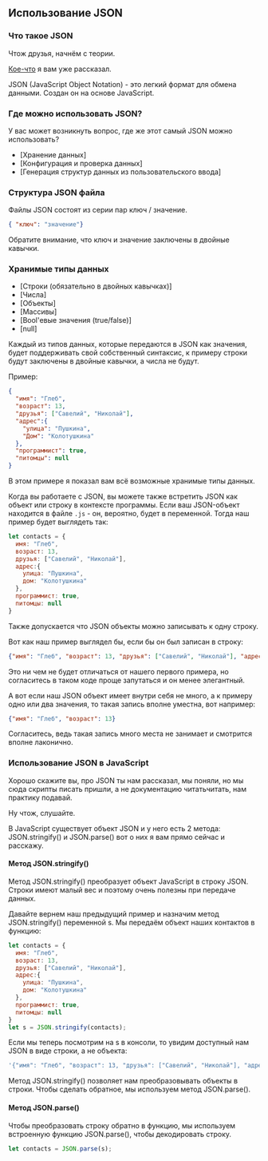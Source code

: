 ## Использование JSON

### Что такое JSON

Чтож друзья, начнём с теории. 

[Кое-что](https://github.com/TheFantomKiller420/CLEO-Redux-rus-local/blob/master/readme.md#json) я вам уже рассказал. 

JSON (JavaScript Object Notation) - это легкий формат для обмена данными. Создан он на основе JavaScript. 

### Где можно использовать JSON? 

У вас может возникнуть вопрос, где же этот самый JSON можно использовать? 

- [Хранение данных]
- [Конфигурация и проверка данных]
- [Генерация структур данных из пользовательского ввода]

### Структура JSON файла

Файлы JSON состоят из серии пар ключ / значение.

```json
{ "ключ": "значение"}
```

Обратите внимание, что ключ и значение заключены в двойные кавычки.

### Хранимые типы данных

- [Строки (обязательно в двойных кавычках)]
- [Числа]
- [Объекты]
- [Массивы]
- [Bool'евые значения (true/false)]
- [null]

Каждый из типов данных, которые передаются в JSON как значения, будет поддерживать свой собственный синтаксис, к примеру строки будут заключены в двойные кавычки, а числа не будут. 

Пример:

```json
{
  "имя": "Глеб", 
  "возраст": 13,
  "друзья": ["Савелий", "Николай"], 
  "адрес":{
    "улица": "Пушкина", 
    "Дом": "Колотушкина"
  }, 
  "программист": true, 
  "питомцы": null
}
```

В этом примере я показал вам всё возможные хранимые типы данных. 

Когда вы работаете с JSON, вы можете также встретить JSON как объект или строку в контексте программы. Если ваш JSON-объект находится в файле `.js` - он, вероятно, будет в переменной. Тогда наш пример будет выглядеть так:

```js
let contacts = {
  имя: "Глеб", 
  возраст: 13,
  друзья: ["Савелий", "Николай"], 
  адрес:{
    улица: "Пушкина", 
    дом: "Колотушкина"
  }, 
  программист: true, 
  питомцы: null
}
```

Также допускается что JSON объекты можно записывать к одну строку. 

Вот как наш пример выглядел бы, если бы он был записан в строку:

```json
{"имя": "Глеб", "возраст": 13, "друзья": ["Савелий", "Николай"], "адрес":{ "улица": "Пушкина", "дом": "Колотушкина" }, "программист": true, "питомцы": null}
```

Это ни чем не будет отличаться от нашего первого примера, но согласитесь в таком коде проще запутаться и он менее элегантный. 

А вот если наш JSON объект имеет внутри себя не много, а к примеру одно или два значения, то такая запись вполне уместна, вот например:

```json
{"имя": "Глеб", "возраст": 13}
```

Согласитесь, ведь такая запись много места не занимает и смотрится вполне лаконично. 

### Использование JSON в JavaScript

Хорошо скажите вы, про JSON ты нам рассказал, мы поняли, но мы сюда скрипты писать пришли, а не документацию читатьчитать, нам практику подавай. 

Ну чтож, слушайте. 

В JavaScript существует объект JSON и у него есть 2 метода: JSON.stringify() и JSON.parse() вот о них я вам прямо сейчас и расскажу. 

#### Метод JSON.stringify()

Метод JSON.stringify() преобразует объект JavaScript в строку JSON. Строки имеют малый вес и поэтому очень полезны при передаче данных. 

Давайте вернем наш предыдущий пример и назначим метод JSON.stringify() переменной s. Мы передаём объект наших контактов в функцию:

```js
let contacts = {
  имя: "Глеб", 
  возраст: 13,
  друзья: ["Савелий", "Николай"], 
  адрес:{
    улица: "Пушкина", 
    дом: "Колотушкина"
  }, 
  программист: true, 
  питомцы: null
}
let s = JSON.stringify(contacts);
```

Если мы теперь посмотрим на s в консоли, то увидим доступный нам JSON в виде строки, а не объекта:

```js
'{"имя": "Глеб", "возраст": 13, "друзья": ["Савелий", "Николай"], "адрес":{ "улица": "Пушкина", "дом": "Колотушкина" }, "программист": true, "питомцы": null}'
```

Метод JSON.stringify() позволяет нам преобразовывать объекты в строки. Чтобы сделать обратное, мы используем метод JSON.parse().

#### Метод JSON.parse()

Чтобы преобразовать строку обратно в функцию, мы используем встроенную функцию JSON.parse(), чтобы декодировать строку.

```js
let contacts = JSON.parse(s);
```
